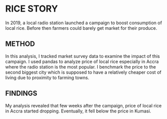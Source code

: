 # RICE STORY

In 2019, a local radio station launched a campaign to boost consumption of local rice.
Before then farmers could barely get market for their produce. 

## METHOD

In this analysis, I tracked market survey data to examine the impact of this campaign.
I used pandas to analyze price of local rice especially in Accra where the radio station is the most popular.
I benchmark the price to the second biggest city which is supposed to have a relatively cheaper cost of living due to proximity to farming towns.

## FINDINGS

My analysis revealed that few weeks after the campaign, price of local rice in Accra started dropping.
Eventually, it fell below the price in Kumasi.
